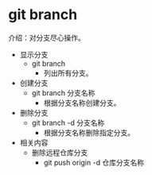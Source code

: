 # git branch
介绍：对分支尽心操作。
- 显示分支
    - git branch 
        - 列出所有分支。
- 创建分支
    - git branch 分支名称
        - 根据分支名称创建分支。
- 删除分支
    - git branch -d 分支名称
        - 根据分支名称删除指定分支。
- 相关内容
    - 删除远程仓库分支
        - git push origin -d 仓库分支名称